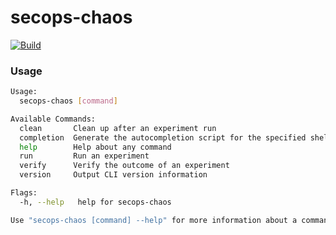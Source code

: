 # secops-chaos

[![Build](https://github.com/OperantAI/secops-chaos/actions/workflows/build.yml/badge.svg?branch=main)](https://github.com/OperantAI/secops-chaos/actions/workflows/build.yml)

### Usage

``` sh
Usage:
  secops-chaos [command]

Available Commands:
  clean       Clean up after an experiment run
  completion  Generate the autocompletion script for the specified shell
  help        Help about any command
  run         Run an experiment
  verify      Verify the outcome of an experiment
  version     Output CLI version information

Flags:
  -h, --help   help for secops-chaos

Use "secops-chaos [command] --help" for more information about a command.
```
